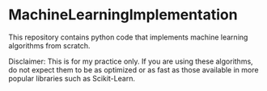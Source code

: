 # MachineLearningImplementation
This repository contains python code that implements machine learning algorithms from scratch.

Disclaimer: This is for my practice only. If you are using these algorithms, do not expect them to be as optimized or as fast as those available in more popular libraries such as Scikit-Learn.
